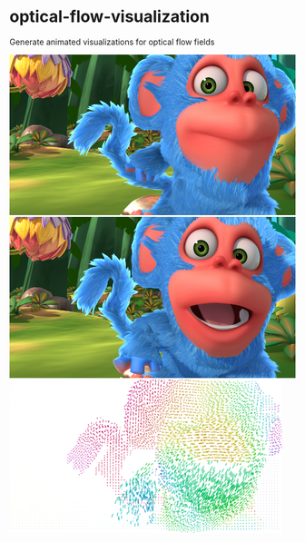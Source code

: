 # optical-flow-visualization
Generate animated visualizations for optical flow fields

![in1](example/0048.png)
![in2](example/0049.png)
![Teaser](example/flow.gif)
